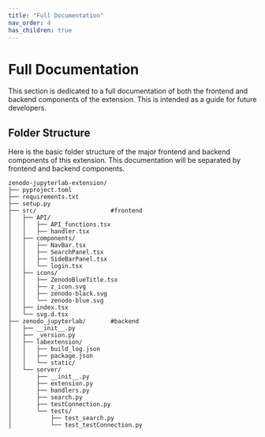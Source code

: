 ```yaml
---
title: "Full Documentation"
nav_order: 4
has_children: true
---
```


# Full Documentation
This section is dedicated to a full documentation of both the frontend and backend components of the extension. This is intended as a guide for future developers.

## Folder Structure
Here is the basic folder structure of the major frontend and backend components of this extension. This documentation will be separated by frontend and backend components.

```
zenodo-jupyterlab-extension/
├── pyproject.toml
├── requirements.txt
├── setup.py
├── src/                     #frontend
│   ├── API/
│   │   ├── API_functions.tsx
│   │   ├── handler.tsx
│   ├── components/
│   │   ├── NavBar.tsx
│   │   ├── SearchPanel.tsx
│   │   ├── SideBarPanel.tsx
│   │   └── login.tsx
│   ├── icons/
│   │   ├── ZenodoBlueTitle.tsx
│   │   ├── z_icon.svg
│   │   ├── zenodo-black.svg
│   │   └── zenodo-blue.svg
│   ├── index.tsx
│   └── svg.d.tsx
├── zenodo_jupyterlab/       #backend
│   ├── __init__.py
│   ├── _version.py
│   ├── labextension/
│   │   ├── build_log.json
│   │   ├── package.json
│   │   └── static/
│   └── server/
│       ├── __init__.py
│       ├── extension.py
│       ├── handlers.py
│       ├── search.py
│       ├── testConnection.py
│       └── tests/
│           ├── test_search.py
│           └── test_testConnection.py
```